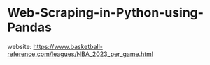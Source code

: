 # Web-Scraping-in-Python-using-Pandas
website: https://www.basketball-reference.com/leagues/NBA_2023_per_game.html
